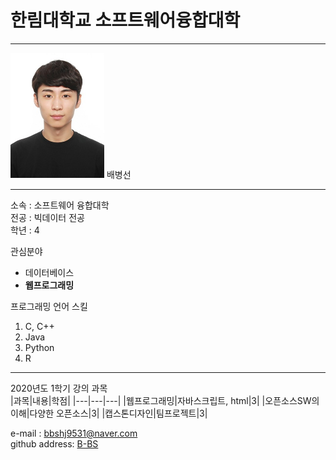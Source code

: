 # 한림대학교 소프트웨어융합대학
---
<img src=bbs.jpg width=150 height=200>
배병선  

---  

소속 : 소프트웨어 융합대학  
전공 : 빅데이터 전공  
학년 : 4   

관심분야   
* 데이터베이스
* **웹프로그래밍**

프로그래밍 언어 스킬   
1. C, C++
2. Java
3. Python
4. R

------

2020년도 1학기 강의 과목   
|과목|내용|학점|
|---|---|---|
|웹프로그래밍|자바스크립트, html|3|
|오픈소스SW의 이해|다양한 오픈소스|3|
|캡스톤디자인|팀프로젝트|3|

e-mail : bbshj9531@naver.com   
github address: [B-BS][github]

[github]:http://github.com/bbshj9531


